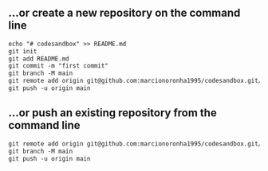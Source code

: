 ## …or create a new repository on the command line

```md
echo "# codesandbox" >> README.md
git init
git add README.md
git commit -m "first commit"
git branch -M main
git remote add origin git@github.com:marcionoronha1995/codesandbox.git/
git push -u origin main
```
## …or push an existing repository from the command line
```md
git remote add origin git@github.com:marcionoronha1995/codesandbox.git/
git branch -M main
git push -u origin main
```